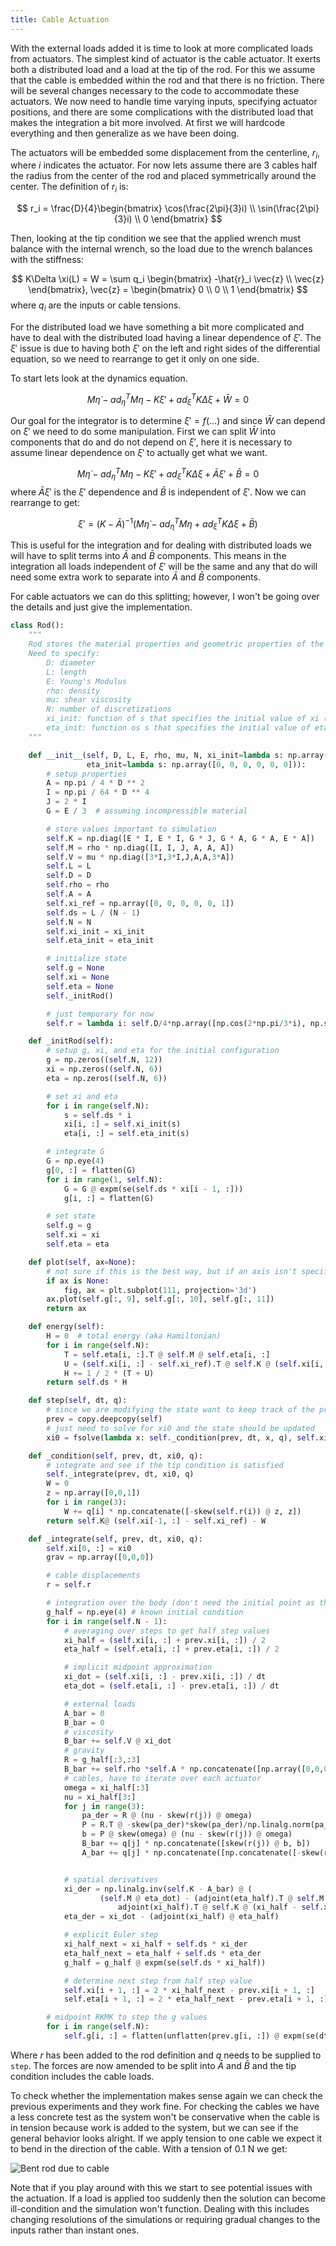 ```yaml
---
title: Cable Actuation
---
```


With the external loads added it is time to look at more complicated loads from actuators. The simplest kind of actuator is the cable actuator. It exerts both a distributed load and a load at the tip of the rod. For this we assume that the cable is embedded within the rod and that there is no friction. There will be several changes necessary to the code to accommodate these actuators. We now need to handle time varying inputs, specifying actuator positions, and there are some complications with the distributed load that makes the integration a bit more involved. At first we will hardcode everything and then generalize as we have been doing.

The actuators will be embedded some displacement from the centerline, $r_i$, where $i$ indicates the actuator. For now lets assume there are 3 cables half the radius from the center of the rod and placed symmetrically around the center. The definition of $r_i$ is:

$$
r_i = \frac{D}{4}\begin{bmatrix} \cos(\frac{2\pi}{3}i) \\ \sin(\frac{2\pi}{3}i) \\ 0 \end{bmatrix}
$$

Then, looking at the tip condition we see that the applied wrench must balance with the internal wrench, so the load due to the wrench balances with the stiffness:

$$
K\Delta \xi(L) = W = \sum q_i \begin{bmatrix} -\hat{r}_i \vec{z} \\ \vec{z} \end{bmatrix}, \vec{z} = \begin{bmatrix} 0 \\ 0 \\ 1 \end{bmatrix}
$$
where $q_i$ are the inputs or cable tensions.

For the distributed load we have something a bit more complicated and have to deal with the distributed load having a linear dependence of $\xi'$. The $\xi'$ issue is due to having both $\xi'$ on the left and right sides of the differential equation, so we need to rearrange to get it only on one side.

To start lets look at the dynamics equation.

$$
M\dot{\eta} - ad_\eta^TM\eta - K\xi' + ad_\xi^TK\Delta \xi + \bar{W} = 0
$$

Our goal for the integrator is to determine $\xi' = f(\dots)$ and since $\bar{W}$ can depend on $\xi'$ we need to do some manipulation. First we can split $\bar{W}$ into components that do and do not depend on $\xi'$, here it is necessary to assume linear dependence on $\xi'$ to actually get what we want. 

$$
M\dot{\eta} - ad_\eta^TM\eta - K\xi' + ad_\xi^TK\Delta \xi + \bar{A}\xi' + \bar{B} = 0
$$
where $\bar{A}\xi'$ is the $\xi'$ dependence and $\bar{B}$ is independent of $\xi'$. Now we can rearrange to get:

$$
\xi' = (K-\bar{A})^{-1}(M\dot{\eta} - ad_\eta^TM\eta +ad_\xi^TK\Delta\xi + \bar{B})
$$

This is useful for the integration and for dealing with distributed loads we will have to split terms into $\bar{A}$ and $\bar{B}$ components. This means in the integration all loads independent of $\xi'$ will be the same and any that do will need some extra work to separate into $\bar{A}$ and $\bar{B}$ components.

For cable actuators we can do this splitting; however, I won't be going over the details and just give the implementation.

```python
class Rod():
    """
    Rod stores the material properties and geometric properties of the cylindrical rod
    Need to specify:
        D: diameter
        L: length
        E: Young's Modulus
        rho: density
        mu: shear viscosity
        N: number of discretizations
        xi_init: function of s that specifies the initial value of xi (defaults to straight)
        eta_init: function os s that specifies the initial value of eta (defaults to stationary)
    """

    def __init__(self, D, L, E, rho, mu, N, xi_init=lambda s: np.array([0, 0, 0, 0, 0, 1]),
                 eta_init=lambda s: np.array([0, 0, 0, 0, 0, 0])):
        # setup properties
        A = np.pi / 4 * D ** 2
        I = np.pi / 64 * D ** 4
        J = 2 * I
        G = E / 3  # assuming incompressible material

        # store values important to simulation
        self.K = np.diag([E * I, E * I, G * J, G * A, G * A, E * A])
        self.M = rho * np.diag([I, I, J, A, A, A])
        self.V = mu * np.diag([3*I,3*I,J,A,A,3*A])
        self.L = L
        self.D = D
        self.rho = rho
        self.A = A
        self.xi_ref = np.array([0, 0, 0, 0, 0, 1])
        self.ds = L / (N - 1)
        self.N = N
        self.xi_init = xi_init
        self.eta_init = eta_init

        # initialize state
        self.g = None
        self.xi = None
        self.eta = None
        self._initRod()

        # just temporary for now
        self.r = lambda i: self.D/4*np.array([np.cos(2*np.pi/3*i), np.sin(2*np.pi/3*i), 0])

    def _initRod(self):
        # setup g, xi, and eta for the initial configuration
        g = np.zeros((self.N, 12))
        xi = np.zeros((self.N, 6))
        eta = np.zeros((self.N, 6))

        # set xi and eta
        for i in range(self.N):
            s = self.ds * i
            xi[i, :] = self.xi_init(s)
            eta[i, :] = self.eta_init(s)

        # integrate G
        G = np.eye(4)
        g[0, :] = flatten(G)
        for i in range(1, self.N):
            G = G @ expm(se(self.ds * xi[i - 1, :]))
            g[i, :] = flatten(G)

        # set state
        self.g = g
        self.xi = xi
        self.eta = eta

    def plot(self, ax=None):
        # not sure if this is the best way, but if an axis isn't specified generate it, if it is then modify it
        if ax is None:
            fig, ax = plt.subplot(111, projection='3d')
        ax.plot(self.g[:, 9], self.g[:, 10], self.g[:, 11])
        return ax

    def energy(self):
        H = 0  # total energy (aka Hamiltonian)
        for i in range(self.N):
            T = self.eta[i, :].T @ self.M @ self.eta[i, :]
            U = (self.xi[i, :] - self.xi_ref).T @ self.K @ (self.xi[i, :] - self.xi_ref)
            H += 1 / 2 * (T + U)
        return self.ds * H

    def step(self, dt, q):
        # since we are modifying the state want to keep track of the previous state for the integration process
        prev = copy.deepcopy(self)
        # just need to solve for xi0 and the state should be updated
        xi0 = fsolve(lambda x: self._condition(prev, dt, x, q), self.xi[0, :])

    def _condition(self, prev, dt, xi0, q):
        # integrate and see if the tip condition is satisfied
        self._integrate(prev, dt, xi0, q)
        W = 0
        z = np.array([0,0,1])
        for i in range(3):
            W += q[i] * np.concatenate([-skew(self.r(i)) @ z, z])
        return self.K@ (self.xi[-1, :] - self.xi_ref) - W

    def _integrate(self, prev, dt, xi0, q):
        self.xi[0, :] = xi0
        grav = np.array([0,0,0])

        # cable displacements
        r = self.r

        # integration over the body (don't need the initial point as the initial values are determined already)
        g_half = np.eye(4) # known initial condition
        for i in range(self.N - 1):
            # averaging over steps to get half step values
            xi_half = (self.xi[i, :] + prev.xi[i, :]) / 2
            eta_half = (self.eta[i, :] + prev.eta[i, :]) / 2

            # implicit midpoint approximation
            xi_dot = (self.xi[i, :] - prev.xi[i, :]) / dt
            eta_dot = (self.eta[i, :] - prev.eta[i, :]) / dt

            # external loads
            A_bar = 0
            B_bar = 0
            # viscosity
            B_bar += self.V @ xi_dot
            # gravity
            R = g_half[:3,:3]
            B_bar += self.rho *self.A * np.concatenate([np.array([0,0,0]), R.T @ grav])
            # cables, have to iterate over each actuator
            omega = xi_half[:3]
            nu = xi_half[3:]
            for j in range(3):
                pa_der = R @ (nu - skew(r(j)) @ omega)
                P = R.T @ -skew(pa_der)*skew(pa_der)/np.linalg.norm(pa_der)**3 @ R
                b = P @ skew(omega) @ (nu - skew(r(j)) @ omega)
                B_bar += q[j] * np.concatenate([skew(r(j)) @ b, b])
                A_bar += q[j] * np.concatenate([np.concatenate([-skew(r(j)) @ P @ skew(r(j)), skew(r(j)) @ P],1), np.concatenate([-P @ skew(r(j)), P],1)])


            # spatial derivatives
            xi_der = np.linalg.inv(self.K - A_bar) @ (
                    (self.M @ eta_dot) - (adjoint(eta_half).T @ self.M @ eta_half) + (
                        adjoint(xi_half).T @ self.K @ (xi_half - self.xi_ref)) + B_bar)
            eta_der = xi_dot - (adjoint(xi_half) @ eta_half)

            # explicit Euler step
            xi_half_next = xi_half + self.ds * xi_der
            eta_half_next = eta_half + self.ds * eta_der
            g_half = g_half @ expm(se(self.ds * xi_half))

            # determine next step from half step value
            self.xi[i + 1, :] = 2 * xi_half_next - prev.xi[i + 1, :]
            self.eta[i + 1, :] = 2 * eta_half_next - prev.eta[i + 1, :]

        # midpoint RKMK to step the g values
        for i in range(self.N):
            self.g[i, :] = flatten(unflatten(prev.g[i, :]) @ expm(se(dt * (self.eta[i, :] + prev.eta[i, :]) / 2)))
```

Where $r$ has been added to the rod definition and $q$ needs to be supplied to `step`. The forces are now amended to be split into $\bar{A}$ and $\bar{B}$ and the tip condition includes the cable loads. 

To check whether the implementation makes sense again we can check the previous experiments and they work fine. For checking the cables we have a less concrete test as the system won't be conservative when the cable is in tension because work is added to the system, but we can see if the general behavior looks alright. If we apply tension to one cable we expect it to bend in the direction of the cable. With a tension of 0.1 N we get:

![](cable_bending.png "Bent rod due to cable")

Note that if you play around with this we start to see potential issues with the actuation. If a load is applied too suddenly then the solution can become ill-condition and the simulation won't function. Dealing with this includes changing resolutions of the simulations or requiring gradual changes to the inputs rather than instant ones.